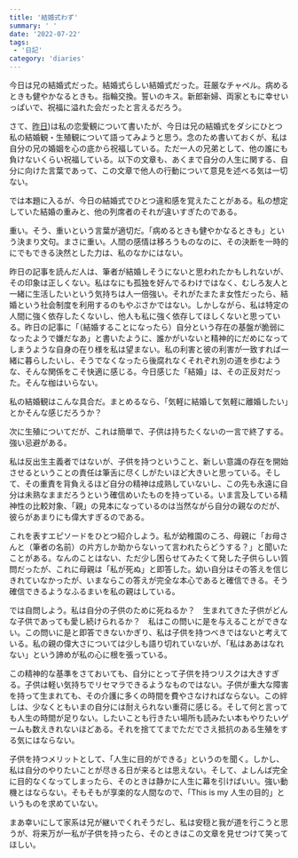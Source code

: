 ```yaml
---
title: '結婚式わず'
summary: ' '
date: '2022-07-22'
tags:
 - '日記'
category: 'diaries'
---
```


今日は兄の結婚式だった。結婚式らしい結婚式だった。荘厳なチャペル。病めるときも健やかなるときも。指輪交換。誓いのキス。新郎新婦、両家ともに幸せいっぱいで、祝福に溢れた会だったと言えるだろう。

さて、[昨日](https://furon-blog.vercel.app/posts/20220721))は私の恋愛観について書いたが、今日は兄の結婚式をダシにひとつ私の結婚観・生殖観について語ってみようと思う。念のため書いておくが、私は自分の兄の婚姻を心の底から祝福している。ただ一人の兄弟として、他の誰にも負けないくらい祝福している。以下の文章も、あくまで自分の人生に関する、自分に向けた言葉であって、この文章で他人の行動について意見を述べる気は一切ない。

では本題に入るが、今日の結婚式でひとつ違和感を覚えたことがある。私の想定していた結婚の重みと、他の列席者のそれが違いすぎたのである。

重い。そう、重いという言葉が適切だ。「病めるときも健やかなるときも」という決まり文句。まさに重い。人間の感情は移ろうものなのに、その決断を一時的にでもできる決然とした力は、私のなかにはない。

昨日の記事を読んだ人は、筆者が結婚しそうにないと思われたかもしれないが、その印象は正しくない。私はなにも孤独を好んでるわけではなく、むしろ友人と一緒に生活したいという気持ちは人一倍強い。それがたまたま女性だったら、結婚という社会制度を利用するのもやぶさかではない。しかしながら、私は特定の人間に強く依存したくないし、他人も私に強く依存してほしくないと思っている。昨日の記事に「（結婚することになったら）自分という存在の基盤が脆弱になったようで嫌だなあ」と書いたように、誰かがいないと精神的にだめになってしまうような自身の在り様を私は望まない。私の利害と彼の利害が一致すれば一緒に暮らしたいし、そうでなくなったら後腐れなくそれぞれ別の道を歩むような、そんな関係をこそ快適に感じる。今日感じた「結婚」は、その正反対だった。そんな枷はいらない。

私の結婚観はこんな具合だ。まとめるなら、「気軽に結婚して気軽に離婚したい」とかそんな感じだろうか？

次に生殖についてだが、これは簡単で、子供は持ちたくないの一言で終了する。強い忌避がある。

私は反出生主義者ではないが、子供を持つということ、新しい意識の存在を開始させるということの責任は筆舌に尽くしがたいほど大きいと思っている。そして、その重責を背負えるほど自分の精神は成熟していないし、この先も永遠に自分は未熟なままだろうという確信めいたものを持っている。いま言及している精神性の比較対象、「親」の見本になっているのは当然ながら自分の親なのだが、彼らがあまりにも偉大すぎるのである。

これを表すエピソードをひとつ紹介しよう。私が幼稚園のころ、母親に「お母さんと（筆者の名前）の片方しか助からないって言われたらどうする？」と聞いたことがある。なんのことはない、ただ少し困らせてみたくて発した子供らしい質問だったが、これに母親は「私が死ぬ」と即答した。幼い自分はその答えを信じきれていなかったが、いまならこの答えが完全な本心であると確信できる。そう確信できるようなふるまいを私の親はしている。

では自問しよう。私は自分の子供のために死ねるか？　生まれてきた子供がどんな子供であっても愛し続けられるか？　私はこの問いに是を与えることができない。この問いに是と即答できないかぎり、私は子供を持つべきではないと考えている。私の親の偉大さについては少しも語り切れていないが、「私はああはなれない」という諦めが私の心に根を張っている。

この精神的な基準をさておいても、自分にとって子供を持つリスクは大きすぎる。子供は軽い気持ちでリセマラできるようなものではない。子供が重大な障害を持って生まれても、その介護に多くの時間を費やさなければならない。この絆しは、少なくともいまの自分には耐えられない重荷に感じる。そして何と言っても人生の時間が足りない。したいことも行きたい場所も読みたい本もやりたいゲームも数えきれないほどある。それを捨ててまでただでさえ抵抗のある生殖をする気にはならない。

子供を持つメリットとして、「人生に目的ができる」というのを聞く。しかし、私は自分のやりたいことが尽きる日が来るとは思えない。そして、よしんば完全に目的なくなってしまったら、そのときは静かに人生に幕を引けばいい。強い動機とはならない。そもそもが享楽的な人間なので、「This is my 人生の目的」というものを求めていない。

まあ幸いにして家系は兄が継いでくれそうだし、私は安穏と我が道を行こうと思うが、将来万が一私が子供を持ったら、そのときはこの文章を見せつけて笑ってほしい。
